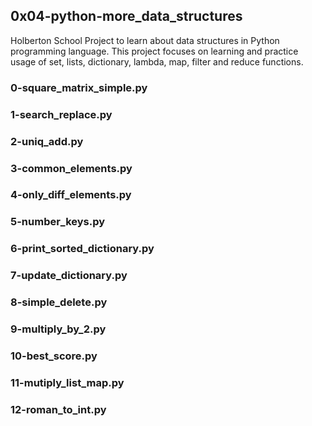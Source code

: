 ## 0x04-python-more_data_structures
Holberton School Project to learn about data structures in Python programming language. This project focuses on learning and practice usage of set, lists, dictionary, lambda, map, filter and reduce functions.

### 0-square_matrix_simple.py
### 1-search_replace.py
### 2-uniq_add.py
### 3-common_elements.py
### 4-only_diff_elements.py
### 5-number_keys.py
### 6-print_sorted_dictionary.py
### 7-update_dictionary.py
### 8-simple_delete.py
### 9-multiply_by_2.py
### 10-best_score.py
### 11-mutiply_list_map.py
### 12-roman_to_int.py
